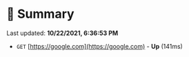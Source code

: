 # 📖 Summary
Last updated: **10/22/2021, 6:36:53 PM**

- `GET` [https://google.com](https://google.com) - **Up** (141ms)
